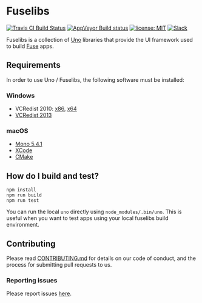 # Fuselibs
[![Travis CI Build Status](https://travis-ci.org/fuse-open/fuselibs.svg?branch=master)](https://travis-ci.org/fuse-open/fuselibs)
[![AppVeyor Build status](https://ci.appveyor.com/api/projects/status/an47qhe561v31jga/branch/master?svg=true)](https://ci.appveyor.com/project/fusetools/fuselibs-public/branch/master)
[![license: MIT](https://img.shields.io/github/license/fuse-open/fuselibs.svg)](LICENSE.txt)
[![Slack](https://img.shields.io/badge/chat-on%20slack-blue.svg)](https://slackcommunity.fusetools.com/)

Fuselibs is a collection of [Uno](https://fuseopen.com/docs/uno/uno-lang) libraries that provide
the UI framework used to build [Fuse](https://fuseopen.com/) apps.


## Requirements

In order to use Uno / Fuselibs, the following software must be installed:

### Windows

* VCRedist 2010: [x86](https://www.microsoft.com/en-us/download/details.aspx?id=5555), [x64](https://www.microsoft.com/en-US/Download/confirmation.aspx?id=14632)
* [VCRedist 2013](https://www.microsoft.com/en-gb/download/details.aspx?id=40784)

### macOS

* [Mono 5.4.1](https://download.mono-project.com/archive/5.4.1/macos-10-universal/MonoFramework-MDK-5.4.1.7.macos10.xamarin.universal.pkg)
* [XCode](https://developer.apple.com/xcode/)
* [CMake](https://cmake.org/)


## How do I build and test?

```
npm install
npm run build
npm run test
```

You can run the local `uno` directly using `node_modules/.bin/uno`. This
is useful when you want to test apps using your local fuselibs build
environment.

## Contributing

Please read [CONTRIBUTING.md](CONTRIBUTING.md) for details on our code of
conduct, and the process for submitting pull requests to us.

### Reporting issues

Please report issues [here](https://github.com/fuse-open/fuselibs/issues).
